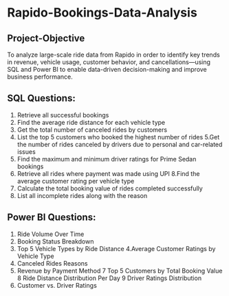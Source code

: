 # Rapido-Bookings-Data-Analysis
## Project-Objective
To analyze large-scale ride data from Rapido in order to identify key trends in revenue, vehicle usage, customer behavior, and cancellations—using SQL and Power BI to enable data-driven decision-making and improve business performance. 
## SQL Questions:
1. Retrieve all successful bookings
2. Find the average ride distance for each vehicle type
3. Get the total number of canceled rides by customers
4. List the top 5 customers who booked the highest number of rides
5.Get the number of rides canceled by drivers due to personal and car-related issues
6. Find the maximum and minimum driver ratings for Prime Sedan bookings
7. Retrieve all rides where payment was made using UPI
8.Find the average customer rating per vehicle type
9. Calculate the total booking value of rides completed successfully
10. List all incomplete rides along with the reason

## Power BI Questions:
1. Ride Volume Over Time
2. Booking Status Breakdown
3. Top 5 Vehicle Types by Ride Distance
4.Average Customer Ratings by Vehicle Type
5. Canceled Rides Reasons
6. Revenue by Payment Method
7 Top 5 Customers by Total Booking Value
8 Ride Distance Distribution Per Day
9 Driver Ratings Distribution
10. Customer vs. Driver Ratings

